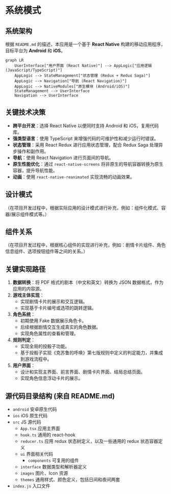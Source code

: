 # 系统模式

## 系统架构

根据 `README.md` 的描述，本应用是一个基于 **React Native** 构建的移动应用程序，目标平台为 **Android** 和 **iOS**。

```mermaid
graph LR
    UserInterface["用户界面 (React Native)"] --> AppLogic["应用逻辑 (JavaScript/TypeScript)"]
    AppLogic --> StateManagement["状态管理 (Redux + Redux Saga)"]
    AppLogic --> Navigation["导航 (React Navigation)"]
    AppLogic --> NativeModules["原生模块 (Android/iOS)"]
    StateManagement --> UserInterface
    Navigation --> UserInterface
```

## 关键技术决策

- **跨平台开发**：选择 React Native 以便同时支持 Android 和 iOS，复用代码库。
- **强类型语言**：使用 TypeScript 来增强代码的可维护性和减少运行时错误。
- **状态管理**：采用 React Redux 进行应用状态管理，配合 Redux Saga 处理异步操作和副作用。
- **导航**：使用 React Navigation 进行页面间的导航。
- **原生性能优化**：通过 `react-native-screens` 将非原生的导航容器转换为原生容器，提升导航性能。
- **动画**：使用 `react-native-reanimated` 实现流畅的动画效果。

## 设计模式

（在项目开发过程中，根据实际应用的设计模式进行补充，例如：组件化模式、容器/展示组件模式等。）

## 组件关系

（在项目开发过程中，根据核心组件的实现进行补充，例如：剧情卡片组件、角色信息组件、选项按钮组件等之间的关系。）

## 关键实现路径

1.  **数据转换**：将 PDF 格式的剧本（中文和英文）转换为 JSON 数据格式，作为应用的内容源。
2.  **游戏主体实现**：
    - 实现剧情卡片的展示和交互逻辑。
    - 实现基于卡片编号或选项的跳转逻辑。
3.  **角色系统**：
    - 初期使用 Fake 数据展示角色卡。
    - 后续根据剧情交互生成真实的角色数据。
    - 实现角色属性的查看和管理。
4.  **规则判定**：
    - 实现全局的投骰子功能。
    - 基于投骰子实现《克苏鲁的呼唤》第七版规则中定义的判定能力，并集成到游戏流程中。
5.  **用户界面**：
    - 设计和实现主界面、前言界面、剧情卡片界面、结局总结页面。
    - 实现角色信息浮动卡片的展示。

## 源代码目录结构 (来自 README.md)

- `android` 安卓原生代码
- `ios` iOS 原生代码
- `src` JS 源代码
  - `App.tsx` 应用主界面
  - `hook.ts` 通用的 react-hook
  - `reducer.ts` 应用 redux 状态树定义，以及一些通用的 redux 状态容器定义
  - `ui` 界面相关代码
    - `components` 可复用的组件
  - `interface` 数据类型和解析器定义
  - `images` 图片、Icon 资源
  - `themes` 通用样式、颜色定义，包括日间和夜间两套
- `index.js` 入口文件
